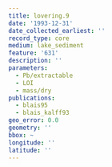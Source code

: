 ```yaml
---
title: lovering.9
date: '1993-12-31'
date_collected_earliest: ''
record_type: core
medium: lake_sediment
feature: '631'
description: ''
parameters:
  - Pb/extractable
  - LOI
  - mass/dry
publications:
  - blais95
  - blais_kalff93
geo_error: 0.0
geometry: ''
bbox: ~
longitude: ''
latitude: ''
---
```

